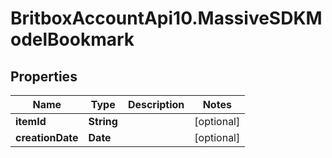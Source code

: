 # BritboxAccountApi10.MassiveSDKModelBookmark

## Properties
Name | Type | Description | Notes
------------ | ------------- | ------------- | -------------
**itemId** | **String** |  | [optional] 
**creationDate** | **Date** |  | [optional] 


